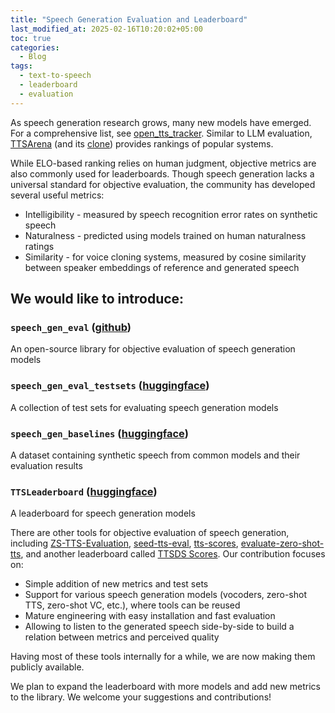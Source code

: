 ```yaml
---
title: "Speech Generation Evaluation and Leaderboard"
last_modified_at: 2025-02-16T10:20:02+05:00
toc: true
categories:
  - Blog
tags:
  - text-to-speech
  - leaderboard
  - evaluation
---
```


As speech generation research grows, many new models have emerged.
For a comprehensive list, see [open_tts_tracker](https://huggingface.co/datasets/Pendrokar/open_tts_tracker).
Similar to LLM evaluation, [TTSArena](https://huggingface.co/spaces/TTS-AGI/TTS-Arena) (and its [clone](https://huggingface.co/spaces/Pendrokar/TTS-Spaces-Arena))
provides rankings of popular systems.

While ELO-based ranking relies on human judgment, objective metrics are also commonly used for leaderboards.
Though speech generation lacks a universal standard for objective evaluation,
the community has developed several useful metrics:

* Intelligibility - measured by speech recognition error rates on synthetic speech
* Naturalness - predicted using models trained on human naturalness ratings
* Similarity - for voice cloning systems, measured by cosine similarity between speaker embeddings of reference and generated speech

## We would like to introduce:

### `speech_gen_eval` ([github](https://github.com/balacoon/speech_gen_eval))
An open-source library for objective evaluation of speech generation models

### `speech_gen_eval_testsets` ([huggingface](https://huggingface.co/datasets/balacoon/speech_gen_eval_testsets))
A collection of test sets for evaluating speech generation models

### `speech_gen_baselines` ([huggingface](https://huggingface.co/datasets/balacoon/speech_gen_baselines))
A dataset containing synthetic speech from common models and their evaluation results

### `TTSLeaderboard` ([huggingface](https://huggingface.co/spaces/balacoon/TTSLeaderboard))
A leaderboard for speech generation models

There are other tools for objective evaluation of speech generation, including [ZS-TTS-Evaluation](https://github.com/Edresson/ZS-TTS-Evaluation), [seed-tts-eval](https://github.com/BytedanceSpeech/seed-tts-eval), [tts-scores](https://github.com/neonbjb/tts-scores), [evaluate-zero-shot-tts](https://github.com/keonlee9420/evaluate-zero-shot-tts), and another leaderboard called [TTSDS Scores](https://huggingface.co/spaces/ttsds/benchmark).
Our contribution focuses on:
* Simple addition of new metrics and test sets
* Support for various speech generation models (vocoders, zero-shot TTS, zero-shot VC, etc.), where tools can be reused
* Mature engineering with easy installation and fast evaluation
* Allowing to listen to the generated speech side-by-side to build a relation between metrics and perceived quality

Having most of these tools internally for a while, we are now making them publicly available.

We plan to expand the leaderboard with more models and add new metrics to the library.
We welcome your suggestions and contributions!